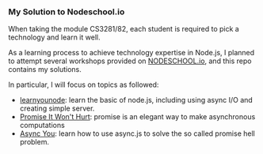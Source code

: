 ### My Solution to Nodeschool.io

When taking the module CS3281/82, each student is required to pick a technology and learn it well.

As a learning process to achieve technology expertise in Node.js, I planned to attempt several workshops provided on [NODESCHOOL.io](http://nodeschool.io/), and this repo contains my solutions.

In particular, I will focus on topics as followed:
* [learnyounode](https://github.com/workshopper/learnyounode): learn the basic of node.js, including using async I/O and creating simple server.
* [Promise It Won't Hurt](https://github.com/stevekane/promise-it-wont-hurt): promise is an elegant way to make asynchronous computations
* [Async You](https://github.com/bulkan/async-you): learn how to use async.js to solve the so called promise hell problem.
